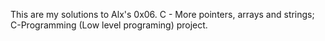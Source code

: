 This are my solutions to Alx's 0x06. C - More pointers, arrays and strings; C-Programming (Low level programing) project.
